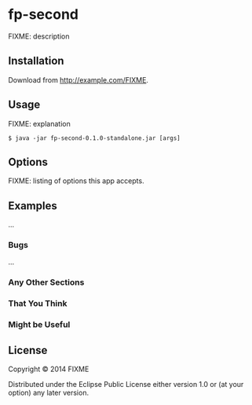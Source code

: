 # fp-second

FIXME: description

## Installation

Download from http://example.com/FIXME.

## Usage

FIXME: explanation

    $ java -jar fp-second-0.1.0-standalone.jar [args]

## Options

FIXME: listing of options this app accepts.

## Examples

...

### Bugs

...

### Any Other Sections
### That You Think
### Might be Useful

## License

Copyright © 2014 FIXME

Distributed under the Eclipse Public License either version 1.0 or (at
your option) any later version.
